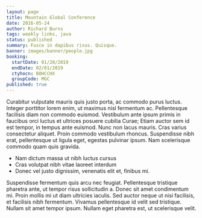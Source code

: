 ```yaml
---
layout: page
title: Mountain Global Conference
date: 2016-05-24
author: Richard Burns
tags: weekly links, java
status: published
summary: Fusce in dapibus risus. Quisque.
banner: images/banner/people.jpg
booking:
  startDate: 01/28/2019
  endDate: 02/01/2019
  ctyhocn: BOHCCHX
  groupCode: MGC
published: true
---
```

Curabitur vulputate mauris quis justo porta, ac commodo purus luctus. Integer porttitor lorem enim, ut maximus nisl fermentum ac. Pellentesque facilisis diam non commodo euismod. Vestibulum ante ipsum primis in faucibus orci luctus et ultrices posuere cubilia Curae; Etiam auctor sem id est tempor, in tempus ante euismod. Nunc non lacus mauris. Cras varius consectetur aliquet. Proin commodo vestibulum rhoncus. Suspendisse nibh erat, pellentesque ut ligula eget, egestas pulvinar ipsum. Nam scelerisque commodo quam quis gravida.

* Nam dictum massa ut nibh luctus cursus
* Cras volutpat nibh vitae laoreet interdum
* Donec vel justo dignissim, venenatis elit et, finibus mi.

Suspendisse fermentum quis arcu nec feugiat. Pellentesque tristique pharetra ante, ut tempor risus sollicitudin a. Donec sit amet condimentum mi. Proin mollis mi ut diam ultricies iaculis. Sed auctor neque ut nisi facilisis, et facilisis nibh fermentum. Vivamus pellentesque id velit sed tristique. Nullam sit amet tempor ipsum. Nullam eget pharetra est, ut scelerisque velit.
